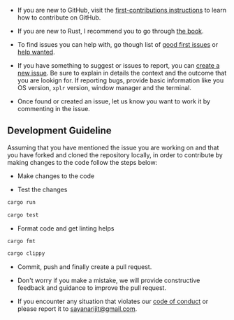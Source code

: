 - If you are new to GitHub, visit the [first-contributions instructions](https://github.com/firstcontributions/first-contributions/blob/master/README.md) to learn how to contribute on GitHub.

- If you are new to Rust, I recommend you to go through [the book](https://doc.rust-lang.org/book).

- To find issues you can help with, go though list of [good first issues](https://github.com/sayanarijit/xplr/issues?q=is%3Aissue+is%3Aopen+label%3A%22good+first+issue%22) or [help wanted](https://github.com/sayanarijit/xplr/issues?q=is%3Aissue+is%3Aopen+label%3A%22help+wanted%22).

- If you have something to suggest or issues to report, you can [create a new issue](https://github.com/sayanarijit/xplr/issues/new). Be sure to explain in details the context and the outcome that you are lookign for. If reporting bugs, provide basic information like you OS version, `xplr` version, window manager and the terminal.

- Once found or created an issue, let us know you want to work it by commenting in the issue.


Development Guideline
---------------------

Assuming that you have mentioned the issue you are working on and that you have forked and cloned the repository locally, in order to contribute by making changes to the code follow the steps below:

- Make changes to the code

- Test the changes

```bash
cargo run

cargo test
```

- Format code and get linting helps

```bash
cargo fmt

cargo clippy
```

- Commit, push and finally create a pull request.

- Don't worry if you make a mistake, we will provide constructive feedback and guidance to improve the pull request.

- If you encounter any situation that violates our [code of conduct](https://github.com/sayanarijit/xplr/blob/main/CODE_OF_CONDUCT.md) or please report it to sayanarijit@gmail.com.
